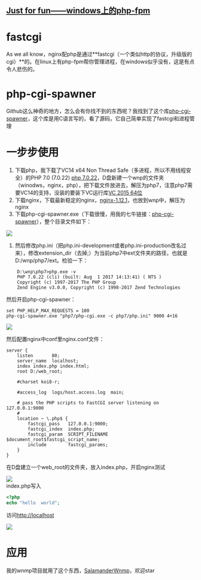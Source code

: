 ## [Just for fun——windows上的php-fpm](https://segmentfault.com/a/1190000010871293)

# fastcgi

As we all know，nginx配php是通过**fastcgi（一个类似http的协议，升级版的cgi）**的。在linux上有php-fpm帮你管理进程，在windows似乎没有，这是有点令人悲伤的。

# php-cgi-spawner

Github这么神奇的地方，怎么会有你找不到的东西呢？我找到了这个库[php-cgi-spawner][0]，这个库是用C语言写的，看了源码，它自己简单实现了fastcgi和进程管理

# 一步步使用

1. 下载php，我下载了VC14 x64 Non Thread Safe（多进程，所以不用线程安全）的PHP 7.0 (7.0.22) [php 7.0.22][1]，D盘新建一个wnp的文件夹（winodws，nginx，php），把下载文件放进去，解压为php7，注意php7需要VC14的支持，没装的要装下VC运行库[VC 2015 64位][2]
1. 下载nginx，下载最新稳定的nginx，[nginx-1.12.1][3]，也放到wnp中，解压为nginx
1. 下载php-cgi-spawner.exe（下载很慢，用我的七牛链接：[php-cgi-spawner][4]），整个目录文件如下：


![][5]

1. 然后修改php.ini（把php.ini-development或者php.ini-production改名过来），修改extension_dir（去掉;）为当前php7中ext文件夹的路径，也就是D:/wnp/php7/ext。检验一下：

```
    D:\wnp\php7>php.exe -v
    PHP 7.0.22 (cli) (built: Aug  1 2017 14:13:41) ( NTS )
    Copyright (c) 1997-2017 The PHP Group
    Zend Engine v3.0.0, Copyright (c) 1998-2017 Zend Technologies
```

然后开启php-cgi-spawner：

    set PHP_HELP_MAX_REQUESTS = 100
    php-cgi-spawner.exe "php7/php-cgi.exe -c php7/php.ini" 9000 4+16

![][6]

然后配置nginx中conf里nginx.conf文件：

```nginx
server {
    listen       80;
    server_name  localhost;
    index index.php index.html;
    root D:/web_root;

    #charset koi8-r;

    #access_log  logs/host.access.log  main;

    # pass the PHP scripts to FastCGI server listening on 127.0.0.1:9000
    #
    location ~ \.php$ {
        fastcgi_pass   127.0.0.1:9000;
        fastcgi_index  index.php;
        fastcgi_param  SCRIPT_FILENAME    $document_root$fastcgi_script_name;
        include        fastcgi_params;
    }
}
```
在D盘建立一个web_root的文件夹，放入index.php，开启nginx测试

![][7]   
index.php写入

```php
<?php
echo "hello  world";
```
访问[http://localhost][8]

![][9]

# 应用

我的wnmp项目就用了这个东西，[SalamanderWnmp][10]，欢迎star

[0]: https://github.com/deemru/php-cgi-spawner
[1]: http://windows.php.net/downloads/releases/php-7.0.22-nts-Win32-VC14-x86.zip
[2]: https://download.microsoft.com/download/9/3/F/93FCF1E7-E6A4-478B-96E7-D4B285925B00/vc_redist.x64.exe
[3]: http://nginx.org/download/nginx-1.12.1.zip
[4]: http://ongd1spyv.bkt.clouddn.com/php-cgi-spawner.exe
[5]: ../img/bVTMgD.png
[6]: ../img/bVTMg1.png
[7]: ../img/bVTMhi.png
[8]: http://localhost
[9]: ../img/bVTNpW.png
[10]: https://github.com/salamander-mh/SalamanderWnmp